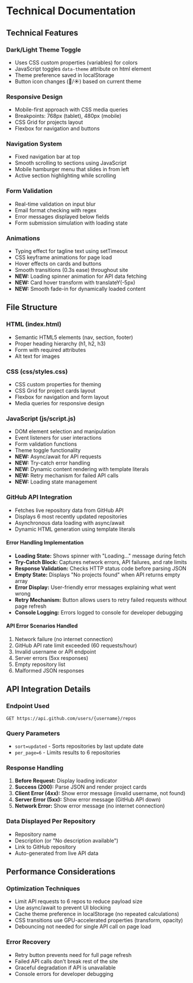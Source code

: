 # Technical Documentation

## Technical Features

### Dark/Light Theme Toggle
- Uses CSS custom properties (variables) for colors
- JavaScript toggles `data-theme` attribute on html element
- Theme preference saved in localStorage
- Button icon changes (🌙/☀️) based on current theme

### Responsive Design
- Mobile-first approach with CSS media queries
- Breakpoints: 768px (tablet), 480px (mobile)
- CSS Grid for projects layout
- Flexbox for navigation and buttons

### Navigation System
- Fixed navigation bar at top
- Smooth scrolling to sections using JavaScript
- Mobile hamburger menu that slides in from left
- Active section highlighting while scrolling

### Form Validation
- Real-time validation on input blur
- Email format checking with regex
- Error messages displayed below fields
- Form submission simulation with loading state

### Animations
- Typing effect for tagline text using setTimeout
- CSS keyframe animations for page load
- Hover effects on cards and buttons
- Smooth transitions (0.3s ease) throughout site
- **NEW:** Loading spinner animation for API data fetching
- **NEW:** Card hover transform with translateY(-5px)
- **NEW:** Smooth fade-in for dynamically loaded content
## File Structure

### HTML (index.html)
- Semantic HTML5 elements (nav, section, footer)
- Proper heading hierarchy (h1, h2, h3)
- Form with required attributes
- Alt text for images

### CSS (css/styles.css)
- CSS custom properties for theming
- CSS Grid for project cards layout
- Flexbox for navigation and form layout
- Media queries for responsive design

### JavaScript (js/script.js)
- DOM element selection and manipulation
- Event listeners for user interactions
- Form validation functions
- Theme toggle functionality
- **NEW:** Async/await for API requests
- **NEW:** Try-catch error handling
- **NEW:** Dynamic content rendering with template literals
- **NEW:** Retry mechanism for failed API calls
- **NEW:** Loading state management

### GitHub API Integration
- Fetches live repository data from GitHub API
- Displays 6 most recently updated repositories
- Asynchronous data loading with async/await
- Dynamic HTML generation using template literals

#### Error Handling Implementation
- **Loading State:** Shows spinner with "Loading..." message during fetch
- **Try-Catch Block:** Captures network errors, API failures, and rate limits
- **Response Validation:** Checks HTTP status code before parsing JSON
- **Empty State:** Displays "No projects found" when API returns empty array
- **Error Display:** User-friendly error messages explaining what went wrong
- **Retry Mechanism:** Button allows users to retry failed requests without page refresh
- **Console Logging:** Errors logged to console for developer debugging

#### API Error Scenarios Handled
1. Network failure (no internet connection)
2. GitHub API rate limit exceeded (60 requests/hour)
3. Invalid username or API endpoint
4. Server errors (5xx responses)
5. Empty repository list
6. Malformed JSON responses

## API Integration Details

### Endpoint Used
```
GET https://api.github.com/users/{username}/repos
```

### Query Parameters
- `sort=updated` - Sorts repositories by last update date
- `per_page=6` - Limits results to 6 repositories

### Response Handling
1. **Before Request:** Display loading indicator
2. **Success (200):** Parse JSON and render project cards
3. **Client Error (4xx):** Show error message (invalid username, not found)
4. **Server Error (5xx):** Show error message (GitHub API down)
5. **Network Error:** Show error message (no internet connection)

### Data Displayed Per Repository
- Repository name
- Description (or "No description available")
- Link to GitHub repository
- Auto-generated from live API data

## Performance Considerations

### Optimization Techniques
- Limit API requests to 6 repos to reduce payload size
- Use async/await to prevent UI blocking
- Cache theme preference in localStorage (no repeated calculations)
- CSS transitions use GPU-accelerated properties (transform, opacity)
- Debouncing not needed for single API call on page load

### Error Recovery
- Retry button prevents need for full page refresh
- Failed API calls don't break rest of the site
- Graceful degradation if API is unavailable
- Console errors for developer debugging